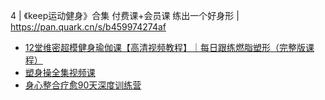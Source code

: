 4 | 《keep运动健身》合集 付费课+会员课 练出一个好身形 | https://pan.quark.cn/s/b459974274af
- [12堂维密超模健身瑜伽课【高清视频教程】｜每日跟练燃脂塑形（完整版课程）](https://pan.quark.cn/s/50bd7220f632)
- [塑身操全集视频课](https://pan.quark.cn/s/2cc2ca13b0f9)
- [身心整合疗愈90天深度训练营](https://pan.quark.cn/s/135ed230318c)